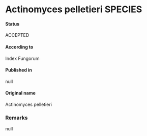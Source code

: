 Actinomyces pelletieri SPECIES
=======

#### Status
ACCEPTED

#### According to
Index Fungorum

#### Published in
null

#### Original name
Actinomyces pelletieri

### Remarks
null